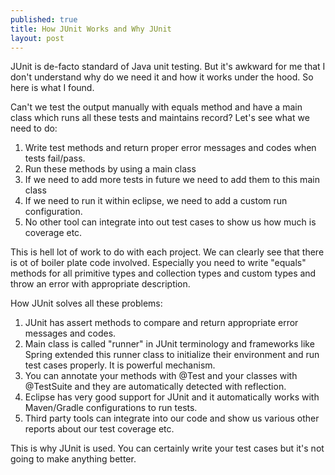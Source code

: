 ```yaml
---
published: true
title: How JUnit Works and Why JUnit
layout: post
---
```

JUnit is de-facto standard of Java unit testing. But it's awkward for me that I don't understand why do we need it and how it works under the hood. So here is what I found.

Can't we test the output manually with equals method and  have a main class which runs all these tests and maintains record? Let's see what we need to do:

1.  Write test methods and return proper error messages and codes when tests fail/pass. 
2. Run these methods by using a main class
3. If we need to add more tests in future we need to add them to this main class
4. If we need to run it within eclipse, we need to add a custom run configuration.
5. No other tool can integrate into out test cases to show us how much is coverage etc. 

This is hell lot of work to do with each project. We can clearly see that there is ot of boiler plate code involved. Especially you need to write "equals" methods for all primitive types and collection types and custom types and throw an error with appropriate description.

How JUnit solves all these problems:

1. JUnit has assert methods to compare and return appropriate error messages and codes.
2. Main class is called "runner" in JUnit terminology and frameworks like Spring extended this runner class to initialize their environment and run test cases properly. It is powerful mechanism.
3. You can annotate your methods with @Test and your classes with @TestSuite and they are automatically detected with reflection.
4. Eclipse has very good support for JUnit and it automatically works with Maven/Gradle configurations to run tests. 
5. Third party tools can integrate into our code and show us various other reports about our test coverage etc.

This is why JUnit is used. You can certainly write your test cases but it's not going to make anything better.
